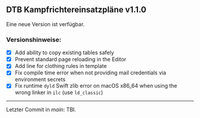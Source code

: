 ﻿## DTB Kampfrichtereinsatzpläne v1.1.0

Eine neue Version ist verfügbar.

### Versionshinweise:

- [x] Add ability to copy existing tables safely
- [x] Prevent standard page reloading in the Editor
- [x] Add line for clothing rules in template
- [x] Fix compile time error when not providing mail credentials via environment secrets
- [x] Fix runtime `dyld` Swift zlib error on macOS x86_64 when using the wrong linker in `ilc` (use `ld_classic`)

---

Letzter Commit in *main*: TBI.
